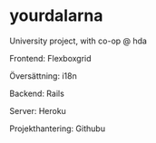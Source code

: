 # yourdalarna
University project, with co-op @ hda

Frontend: Flexboxgrid

Översättning: i18n

Backend: Rails

Server: Heroku

Projekthantering: Githubu
